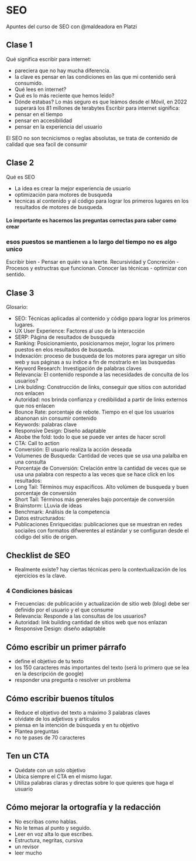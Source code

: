 # SEO
Apuntes del curso de SEO con @maldeadora en Platzi

## Clase 1
Qué significa escribir para internet: 
- pareciera que no hay mucha diferencia.
- la clave es pensar en las condiciones en las que mi contenido será consumido. 
- Qué lees en internet?
- Qué es lo más reciente que hemos leido? 
- Dónde estabas? 
Lo más seguro es que leámos desde el Móvil, en 2022 superará los 81 millones de terabytes
Escribir para internet significa: 
- pensar en el tiempo
- pensar en accesibilidad
- pensar en la experiencia del usuario 

El SEO no son tecnicismos o reglas absolutas, se trata de contenido de calidad que sea facil de consumir

## Clase 2
Qué es SEO 
- La idea es crear la mejor experiencia de usuario
- optimización para motores de busqueda
- tecnicas al contenido y al código para lograr los primeros lugares en los resultados de motores de busqueda.

#### Lo importante es hacernos las preguntas correctas para saber como crear
### esos puestos se mantienen a lo largo del tiempo no es algo unico

Escribir bien - Pensar en quién va a leerte.
Recursividad y Concreción - Procesos y estructras que funcionan.
Conocer las técnicas -  optimizar con sentido.

## Clase 3
Glosario: 
- SEO: Técnicas aplicadas al contenido y código ppara lograr los primeros lugares. 
- UX User Experience: Factores al uso de la interacción 
- SERP: Página de resultados de busqueda 
- Ranking: Posicionamiento, posicionarnos mejor, lograr los primero puestos en elos resultados de busqueda. 
- Indexación: proceso de busqueda de los motores para agregar un sitio web y sus páginas a su índice a fin de mostrarlo en las busquedas
- Keyword Research: Investigación de palabras claves
- Relevancia: El contenido responde a las necesidades de conculta de los usuarios?
- Link bulding: Construcción de links, conseguir que sitios con autoridad nos enlacen
- Autoridad: nos brinda confianza y credibilidad a partir de links externos que nos enlacen 
- Bounce Rate: porcentaje de rebote. Tiempo en el que los usuarios abanonan sin consumir contenido
- Keywords: palabras clave
- Responsive Design: Diseño adaptable
- Abobe the fold: todo lo que se puede ver antes de hacer scroll
- CTA: Call to action
- Conversión: El usuario realiza la acción deseada
- Volumenes de Busqueda: Cantidad de veces que se usa una palalba en una consulta 
- Porcentaje de Conversión: Crelación entre la cantidad de veces que se usa una palabra con respecto a las veces que se hace click en los resultados: 
- Long Tail: Términos muy espacificos. Alto volúmen de busqueda y buen porcentaje de conversión 
- Short Tail: Términos más generales bajo porcentaje de conversión 
- Brainstorm: LLuvia de ideas
- Benchmark: Análisis de la competencia 
- Datos estructurados: 
- Publicaciones Enriquecidas: publicaciones que se muestran en redes sociailes con formatos difwerentes al estándar y se configuran desde el código del sitio de origen. 

## Checklist de SEO 
- Realmente existe?
hay ciertas técnicas pero la contextualización de los ejercicios es la clave. 
### 4 Condiciones básicas
- Frecuencias: de publicación y actualización de sitio web (blog) debe ser definido por el usuario y el que consume
- Relevancia: Responde a las consultas de los usuarios? 
- Autoridad: link building cantidad de sitios web que nos enlazan 
- Responsive Design: diseño adaptable 

## Cómo escribir un primer párrafo
- define el objetivo de tu texto 
- los 150 caracteres más importantes del texto (será lo primero que se lea en la descripción de google)
- responder una pregunta o resolver un problema 

## Cómo escribir buenos títulos
- Reduce el objetivo del texto a máximo 3 palabras claves
- olvidate de los adjetivos y artículos
- piensa en la intención de búsqueda y en tu objetivo 
- Plantea preguntas
- no te pases de 70 caracteres

## Ten un CTA
- Quédate con un solo objetivo 
- Ubica siempre el CTA en el mismo lugar. 
- Utiliza palabras claras y directas sobre lo que quieres que haga el usuario

## Cómo mejorar la ortografía y la redacción 
- No escribas como hablas.
- No le temas al punto y seguido. 
- Leer en voz alta lo que escribes.
- Estructura, negritas, cursiva
- un revisor
- leer mucho